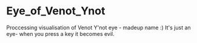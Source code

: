 # Eye_of_Venot_Ynot
Proccessing visualisation of Venot Y'not eye  - madeup name :) It's just an eye- when you press a key it becomes evil.
